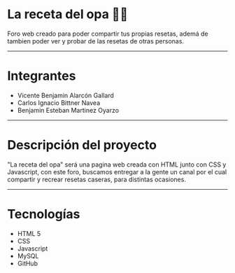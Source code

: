 # La receta del opa 🥗🥙

Foro web creado para poder compartir tus propias resetas, ademá de tambien poder ver y probar de las resetas de otras personas.

---
# Integrantes
* Vicente Benjamin Alarcón Gallard
* Carlos Ignacio Bittner Navea
* Benjamin Esteban Martinez Oyarzo

--- 
# Descripción del proyecto

"La receta del opa" será una pagina web creada con HTML junto con CSS y Javascript, con este foro, buscamos entregar a la gente un canal por el cual compartir y recrear resetas caseras, para distintas ocasiones.

---
# Tecnologías

* HTML 5
* CSS
* Javascript
* MySQL
* GitHub